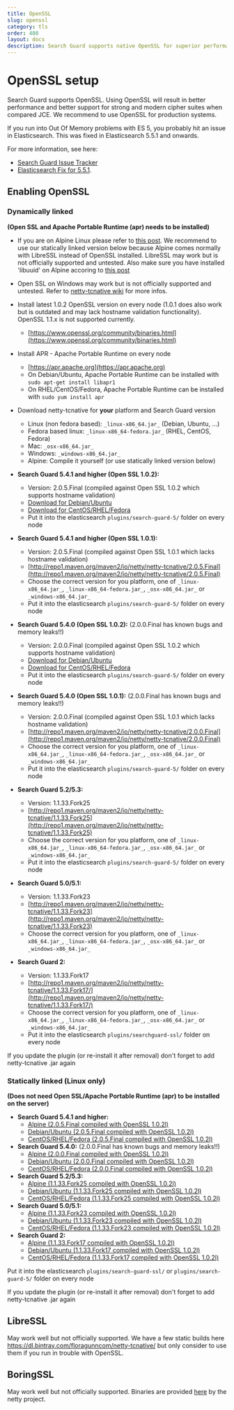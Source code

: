 ```yaml
---
title: OpenSSL
slug: openssl
category: tls
order: 400
layout: docs
description: Search Guard supports native OpenSSL for superior performance and most modern cipher suites for production systems.
---
```

<!---
Copryight 2017 floragunn GmbH
-->

# OpenSSL setup

Search Guard supports OpenSSL. Using OpenSSL will result in better performance and better support for strong and modern cipher suites when compared JCE. We recommend to use OpenSSL for production systems.

If you run into Out Of Memory problems with ES 5, you probably hit an issue in Elasticsearch. This was fixed in Elasticsearch 5.5.1 and onwards.

For more information, see here:

* [Search Guard Issue Tracker](https://github.com/floragunncom/search-guard/issues/343) 
* [Elasticsearch Fix for 5.5.1](https://github.com/elastic/elasticsearch/pull/25759).

## Enabling OpenSSL

### Dynamically linked

**(Open SSL and Apache Portable Runtime (apr) needs to be installed)**

* If you are on Alpine Linux please refer to [this post](https://groups.google.com/forum/?utm_medium=email&utm_source=footer#!msg/search-guard/dLr4SYeDMOE/915APogFBQAJ). We recommend to use our statically linked version below because Alpine comes normally with LibreSSL instead of OpenSSL installed. LibreSSL may work but is not officially supported and untested. Also make sure you have installed 'libuuid' on Alpine accoring to [this post](https://groups.google.com/forum/#!msg/search-guard/dLr4SYeDMOE/Eai_oWmBBwAJ)

* Open SSL on Windows may work but is not officially supported and untested. Refer to [netty-tcnative wiki](http://netty.io/wiki/forked-tomcat-native.html) for more infos.

* Install latest 1.0.2 OpenSSL version on every node (1.0.1 does also work but is outdated and may lack hostname validation functionality). OpenSSL 1.1.x is not supported currently.
  * [https://www.openssl.org/community/binaries.html](https://www.openssl.org/community/binaries.html)
* Install APR - Apache Portable Runtime on every node
  * [https://apr.apache.org](https://apr.apache.org)
  * On Debian/Ubuntu, Apache Portable Runtime can be installed with `sudo apt-get install libapr1`
  * On RHEL/CentOS/Fedora, Apache Portable Runtime can be installed with `sudo yum install apr`
* Download netty-tcnative for **your** platform and Search Guard version
  * Linux (non fedora based): `_linux-x86_64.jar_` (Debian, Ubuntu, ...)
  * Fedora based linux: `_linux-x86_64-fedora.jar_` (RHEL, CentOS, Fedora)
  * Mac: `_osx-x86_64.jar_`
  * Windows: `_windows-x86_64.jar_`
  * Alpine: Compile it yourself (or use statically linked version below)

* **Search Guard 5.4.1 and higher (Open SSL 1.0.2):**  
  * Version: 2.0.5.Final (compiled against Open SSL 1.0.2 which supports hostname validation)
  * [Download for Debian/Ubuntu](https://bintray.com/floragunncom/netty-tcnative/download_file?file_path=netty-tcnative-openssl-1.0.2-dynamic-2.0.5.Final-non-fedora-linux-x86_64.jar)
  * [Download for CentOS/RHEL/Fedora](https://bintray.com/floragunncom/netty-tcnative/download_file?file_path=netty-tcnative-openssl-1.0.2-dynamic-2.0.5.Final-fedora-linux-x86_64.jar)
  * Put it into the elasticsearch `plugins/search-guard-5/` folder on every node

* **Search Guard 5.4.1 and higher (Open SSL 1.0.1):**
  * Version: 2.0.5.Final (compiled against Open SSL 1.0.1 which lacks hostname validation)
  * [http://repo1.maven.org/maven2/io/netty/netty-tcnative/2.0.5.Final](http://repo1.maven.org/maven2/io/netty/netty-tcnative/2.0.5.Final)
  * Choose the correct version for you platform, one of `_linux-x86_64.jar_`, `_linux-x86_64-fedora.jar_`, `_osx-x86_64.jar_` or `_windows-x86_64.jar_`
  * Put it into the elasticsearch `plugins/search-guard-5/` folder on every node
* **Search Guard 5.4.0 (Open SSL 1.0.2):** (2.0.0.Final has known bugs and memory leaks!!)  
  * Version: 2.0.0.Final (compiled against Open SSL 1.0.2 which supports hostname validation)
  * [Download for Debian/Ubuntu](https://bintray.com/floragunncom/netty-tcnative/download_file?file_path=netty-tcnative-openssl-1.0.2-dynamic-2.0.0.Final-non-fedora-linux-x86_64.jar)
  * [Download for CentOS/RHEL/Fedora](https://bintray.com/floragunncom/netty-tcnative/download_file?file_path=netty-tcnative-openssl-1.0.2-dynamic-2.0.0.Final-fedora-linux-x86_64.jar)
  * Put it into the elasticsearch `plugins/search-guard-5/` folder on every node

* **Search Guard 5.4.0 (Open SSL 1.0.1):** (2.0.0.Final has known bugs and memory leaks!!)  
  * Version: 2.0.0.Final (compiled against Open SSL 1.0.1 which lacks hostname validation)
  * [http://repo1.maven.org/maven2/io/netty/netty-tcnative/2.0.0.Final](http://repo1.maven.org/maven2/io/netty/netty-tcnative/2.0.0.Final)
  * Choose the correct version for you platform, one of `_linux-x86_64.jar_`, `_linux-x86_64-fedora.jar_`, `_osx-x86_64.jar_` or `_windows-x86_64.jar_`
  * Put it into the elasticsearch `plugins/search-guard-5/` folder on every node
* **Search Guard 5.2/5.3:**
  * Version: 1.1.33.Fork25
  * [http://repo1.maven.org/maven2/io/netty/netty-tcnative/1.1.33.Fork25](http://repo1.maven.org/maven2/io/netty/netty-tcnative/1.1.33.Fork25)
  * Choose the correct version for you platform, one of `_linux-x86_64.jar_`, `_linux-x86_64-fedora.jar_`, `_osx-x86_64.jar_` or `_windows-x86_64.jar_`
  * Put it into the elasticsearch `plugins/search-guard-5/` folder on every node
* **Search Guard 5.0/5.1:**
  * Version: 1.1.33.Fork23
  * [http://repo1.maven.org/maven2/io/netty/netty-tcnative/1.1.33.Fork23](http://repo1.maven.org/maven2/io/netty/netty-tcnative/1.1.33.Fork23)
  * Choose the correct version for you platform, one of `_linux-x86_64.jar_`, `_linux-x86_64-fedora.jar_`, `_osx-x86_64.jar_`
 or `_windows-x86_64.jar_`
* **Search Guard 2:**
  * Version: 1.1.33.Fork17
  * [http://repo1.maven.org/maven2/io/netty/netty-tcnative/1.1.33.Fork17/](http://repo1.maven.org/maven2/io/netty/netty-tcnative/1.1.33.Fork17/)
  * Choose the correct version for you platform, one of `_linux-x86_64.jar_`, `_linux-x86_64-fedora.jar_`, `_osx-x86_64.jar_`
 or `_windows-x86_64.jar_`
  * Put it into the elasticsearch `plugins/searchguard-ssl/` folder on every node

If you update the plugin (or re-install it after removal) don't forget to add netty-tcnative .jar again

### Statically linked (Linux only)

**(Does not need Open SSL/Apache Portable Runtime (apr) to be installed on the server)**

* **Search Guard 5.4.1 and higher:**
  * [Alpine (2.0.5.Final compiled with OpenSSL 1.0.2l)](https://bintray.com/floragunncom/netty-tcnative/download_file?file_path=netty-tcnative-openssl-1.0.2l-static-2.0.5.Final-alpine-linux-x86_64.jar)
  * [Debian/Ubuntu (2.0.5.Final compiled with OpenSSL 1.0.2l)](https://bintray.com/floragunncom/netty-tcnative/download_file?file_path=netty-tcnative-openssl-1.0.2l-static-2.0.5.Final-non-fedora-linux-x86_64.jar)
  * [CentOS/RHEL/Fedora (2.0.5.Final compiled with OpenSSL 1.0.2l)](https://bintray.com/floragunncom/netty-tcnative/download_file?file_path=netty-tcnative-openssl-1.0.2l-static-2.0.5.Final-fedora-linux-x86_64.jar)
* **Search Guard 5.4.0:** (2.0.0.Final has known bugs and memory leaks!!)
  * [Alpine (2.0.0.Final compiled with OpenSSL 1.0.2l)](https://bintray.com/floragunncom/netty-tcnative/download_file?file_path=netty-tcnative-openssl-1.0.2l-static-2.0.0.Final-alpine-linux-x86_64.jar)
  * [Debian/Ubuntu (2.0.0.Final compiled with OpenSSL 1.0.2l)](https://bintray.com/floragunncom/netty-tcnative/download_file?file_path=netty-tcnative-openssl-1.0.2l-static-2.0.0.Final-non-fedora-linux-x86_64.jar)
  * [CentOS/RHEL/Fedora (2.0.0.Final compiled with OpenSSL 1.0.2l)](https://bintray.com/floragunncom/netty-tcnative/download_file?file_path=netty-tcnative-openssl-1.0.2l-static-2.0.0.Final-fedora-linux-x86_64.jar)
* **Search Guard 5.2/5.3:**
  * [Alpine (1.1.33.Fork25 compiled with OpenSSL 1.0.2l)](https://bintray.com/floragunncom/netty-tcnative/download_file?file_path=netty-tcnative-openssl-1.0.2l-static-1.1.33.Fork25-alpine-linux-x86_64.jar)
  * [Debian/Ubuntu (1.1.33.Fork25 compiled with OpenSSL 1.0.2l)](https://bintray.com/floragunncom/netty-tcnative/download_file?file_path=netty-tcnative-openssl-1.0.2l-static-1.1.33.Fork25-non-fedora-linux-x86_64.jar)
  * [CentOS/RHEL/Fedora (1.1.33.Fork25 compiled with OpenSSL 1.0.2l)](https://bintray.com/floragunncom/netty-tcnative/download_file?file_path=netty-tcnative-openssl-1.0.2l-static-1.1.33.Fork25-fedora-linux-x86_64.jar)
* **Search Guard 5.0/5.1:**
  * [Alpine (1.1.33.Fork23 compiled with OpenSSL 1.0.2l)](https://bintray.com/floragunncom/netty-tcnative/download_file?file_path=netty-tcnative-openssl-1.0.2l-static-1.1.33.Fork23-alpine-linux-x86_64.jar)
  * [Debian/Ubuntu (1.1.33.Fork23 compiled with OpenSSL 1.0.2l)](https://bintray.com/floragunncom/netty-tcnative/download_file?file_path=netty-tcnative-openssl-1.0.2l-static-1.1.33.Fork23-non-fedora-linux-x86_64.jar)
  * [CentOS/RHEL/Fedora (1.1.33.Fork23 compiled with OpenSSL 1.0.2l)](https://bintray.com/floragunncom/netty-tcnative/download_file?file_path=netty-tcnative-openssl-1.0.2l-static-1.1.33.Fork23-fedora-linux-x86_64.jar)
* **Search Guard 2:**
  * [Alpine (1.1.33.Fork17 compiled with OpenSSL 1.0.2l)](https://bintray.com/floragunncom/netty-tcnative/download_file?file_path=netty-tcnative-openssl-1.0.2l-static-1.1.33.Fork17-alpine-linux-x86_64.jar)
  * [Debian/Ubuntu (1.1.33.Fork17 compiled with OpenSSL 1.0.2l)](https://bintray.com/floragunncom/netty-tcnative/download_file?file_path=netty-tcnative-openssl-1.0.2l-static-1.1.33.Fork17-non-fedora-linux-x86_64.jar)
  * [CentOS/RHEL/Fedora (1.1.33.Fork17 compiled with OpenSSL 1.0.2l)](https://bintray.com/floragunncom/netty-tcnative/download_file?file_path=netty-tcnative-openssl-1.0.2l-static-1.1.33.Fork17-fedora-linux-x86_64.jar)


Put it into the elasticsearch `plugins/search-guard-ssl/` or `plugins/search-guard-5/` folder on every node

If you update the plugin (or re-install it after removal) don't forget to add netty-tcnative .jar again

## LibreSSL

May work well but not officially supported. We have a few static builds here https://dl.bintray.com/floragunncom/netty-tcnative/ but only consider to use them if you run in trouble with OpenSSL.

## BoringSSL

May work well but not officially supported. Binaries are provided [here](http://search.maven.org/#search%7Cga%7C1%7Ca%3A%22netty-tcnative-boringssl-static%22) by the netty project. 

